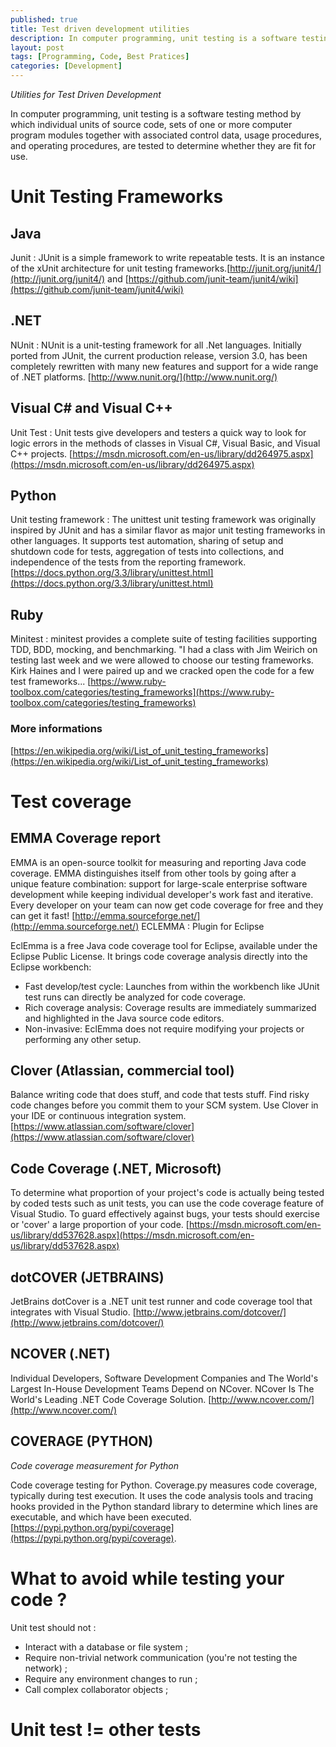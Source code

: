 ```yaml
---
published: true
title: Test driven development utilities
description: In computer programming, unit testing is a software testing method by which individual units of source code, sets of one or more computer program modules together with associated control data, usage procedures, and operating procedures, are tested to determine whether they are fit for use.
layout: post
tags: [Programming, Code, Best Pratices]
categories: [Development]
---
```


*Utilities for Test Driven Development*

In computer programming, unit testing is a software testing method by which individual units of source code, sets of one or more computer program modules together with associated control data, usage procedures, and operating procedures, are tested to determine whether they are fit for use. <!--more-->


# Unit Testing Frameworks

## Java

Junit : JUnit is a simple framework to write repeatable tests. It is an instance of the xUnit architecture for unit testing frameworks.[http://junit.org/junit4/](http://junit.org/junit4/) and [https://github.com/junit-team/junit4/wiki](https://github.com/junit-team/junit4/wiki)

## .NET

NUnit : NUnit is a unit-testing framework for all .Net languages. Initially ported from JUnit, the current production release, version 3.0, has been completely rewritten with many new features and support for a wide range of .NET platforms. [http://www.nunit.org/](http://www.nunit.org/)

## Visual C# and Visual C++

Unit Test : Unit tests give developers and testers a quick way to look for logic errors in the methods of classes in Visual C#, Visual Basic, and Visual C++ projects. [https://msdn.microsoft.com/en-us/library/dd264975.aspx](https://msdn.microsoft.com/en-us/library/dd264975.aspx)
## Python

Unit testing framework : The unittest unit testing framework was originally inspired by JUnit and has a similar flavor as major unit testing frameworks in other languages. It supports test automation, sharing of setup and shutdown code for tests, aggregation of tests into collections, and independence of the tests from the reporting framework. [https://docs.python.org/3.3/library/unittest.html](https://docs.python.org/3.3/library/unittest.html)

## Ruby

Minitest : minitest provides a complete suite of testing facilities supporting TDD, BDD, mocking, and benchmarking. "I had a class with Jim Weirich on testing last week and we were allowed to choose our testing frameworks. Kirk Haines and I were paired up and we cracked open the code for a few test frameworks... [https://www.ruby-toolbox.com/categories/testing_frameworks](https://www.ruby-toolbox.com/categories/testing_frameworks)

### More informations

[https://en.wikipedia.org/wiki/List_of_unit_testing_frameworks](https://en.wikipedia.org/wiki/List_of_unit_testing_frameworks)

# Test coverage

## EMMA Coverage report

EMMA is an open-source toolkit for measuring and reporting Java code coverage. EMMA distinguishes itself from other tools by going after a unique feature combination: support for large-scale enterprise software development while keeping individual developer's work fast and iterative. Every developer on your team can now get code coverage for free and they can get it fast! [http://emma.sourceforge.net/](http://emma.sourceforge.net/)
ECLEMMA : Plugin for Eclipse

EclEmma is a free Java code coverage tool for Eclipse, available under the Eclipse Public License. It brings code coverage analysis directly into the Eclipse workbench:

- Fast develop/test cycle: Launches from within the workbench like JUnit test runs can directly be analyzed for code coverage.
- Rich coverage analysis: Coverage results are immediately summarized and highlighted in the Java source code editors.
- Non-invasive: EclEmma does not require modifying your projects or performing any other setup.

## Clover (Atlassian, commercial tool)

Balance writing code that does stuff, and code that tests stuff. Find risky code changes before you commit them to your SCM system. Use Clover in your IDE or continuous integration system. [https://www.atlassian.com/software/clover](https://www.atlassian.com/software/clover)

## Code Coverage (.NET, Microsoft)

To determine what proportion of your project's code is actually being tested by coded tests such as unit tests, you can use the code coverage feature of Visual Studio. To guard effectively against bugs, your tests should exercise or 'cover' a large proportion of your code. [https://msdn.microsoft.com/en-us/library/dd537628.aspx](https://msdn.microsoft.com/en-us/library/dd537628.aspx)

## dotCOVER (JETBRAINS)

JetBrains dotCover is a .NET unit test runner and code coverage tool that integrates with Visual Studio. [http://www.jetbrains.com/dotcover/](http://www.jetbrains.com/dotcover/)

## NCOVER (.NET)

Individual Developers, Software Development Companies and The World's Largest In-House Development Teams Depend on NCover. NCover Is The World's Leading .NET Code Coverage Solution. [http://www.ncover.com/](http://www.ncover.com/)

## COVERAGE (PYTHON)

*Code coverage measurement for Python*

Code coverage testing for Python. Coverage.py measures code coverage, typically during test execution. It uses the code analysis tools and tracing hooks provided in the Python standard library to determine which lines are executable, and which have been executed. [https://pypi.python.org/pypi/coverage](https://pypi.python.org/pypi/coverage).


# What to avoid while testing your code ?

Unit test should not :

- Interact with a database or file system ;
- Require non-trivial network communication (you're not testing the network) ;
- Require any environment changes to run ;
- Call complex collaborator objects ;

# Unit test != other tests
